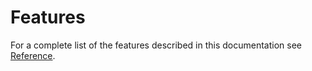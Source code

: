# Features

For a complete list of the features described in this documentation see [Reference](../README.md).